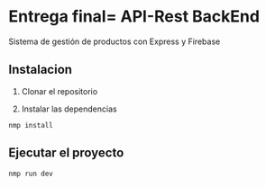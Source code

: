 # Entrega final=  API-Rest BackEnd

Sistema de gestión de productos con Express y Firebase

## Instalacion

1. Clonar el repositorio

2. Instalar las dependencias

```shell
nmp install
```

## Ejecutar el proyecto

```shell
nmp run dev
```


